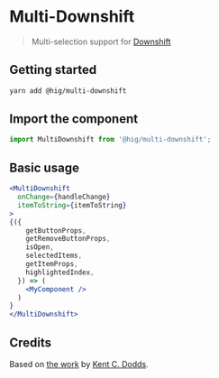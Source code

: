 # Multi-Downshift

> Multi-selection support for [Downshift][]

[Downshift]: https://github.com/paypal/downshift

## Getting started

```bash
yarn add @hig/multi-downshift
```

## Import the component

```js
import MultiDownshift from '@hig/multi-downshift';
```

## Basic usage

```jsx
<MultiDownshift
  onChange={handleChange}
  itemToString={itemToString}
>
{({
    getButtonProps,
    getRemoveButtonProps,
    isOpen,
    selectedItems,
    getItemProps,
    highlightedIndex,
  }) => (
    <MyComponent />
  )
}
</MultiDownshift>
```

## Credits

Based on [the work](https://codesandbox.io/s/W6gyJ30kn) by [Kent C. Dodds](https://kentcdodds.com/).

